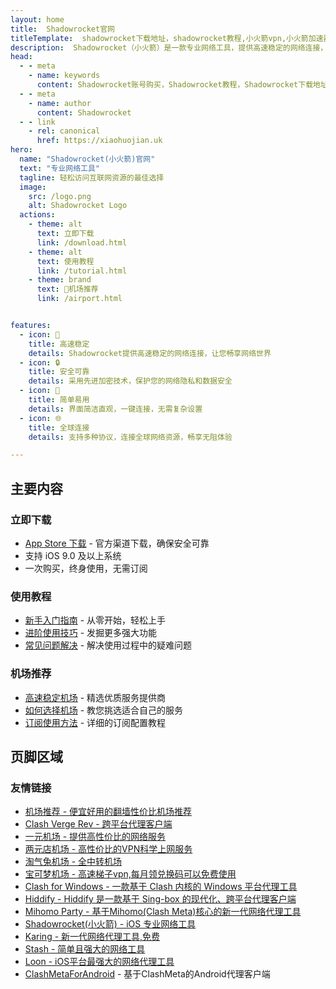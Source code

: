 ```yaml
---
layout: home
title:  Shadowrocket官网
titleTemplate:  shadowrocket下载地址，shadowrocket教程,小火箭vpn,小火箭加速器
description:  Shadowrocket（小火箭）是一款专业网络工具，提供高速稳定的网络连接，帮助用户轻松访问互联网资源。
head:
  - - meta
    - name: keywords
      content: Shadowrocket账号购买，Shadowrocket教程，Shadowrocket下载地址，Shadowrocket官网,Shadowrocket安装,Shadowrocket成品号,Shadowrocket共享账号,苹果小火箭账号,shadowrocket小火箭购买
  - - meta
    - name: author
      content: Shadowrocket
  - - link
    - rel: canonical
      href: https://xiaohuojian.uk
hero:
  name: "Shadowrocket(小火箭)官网"
  text: "专业网络工具"
  tagline: 轻松访问互联网资源的最佳选择
  image:
    src: /logo.png
    alt: Shadowrocket Logo
  actions:
    - theme: alt
      text: 立即下载
      link: /download.html
    - theme: alt
      text: 使用教程
      link: /tutorial.html
    - theme: brand
      text: 🎉机场推荐
      link: /airport.html


features:
  - icon: 🚀
    title: 高速稳定
    details: Shadowrocket提供高速稳定的网络连接，让您畅享网络世界
  - icon: 🔒
    title: 安全可靠
    details: 采用先进加密技术，保护您的网络隐私和数据安全
  - icon: 📱
    title: 简单易用
    details: 界面简洁直观，一键连接，无需复杂设置
  - icon: 🌐
    title: 全球连接
    details: 支持多种协议，连接全球网络资源，畅享无阻体验

---
```


## 主要内容

### 立即下载

- [App Store 下载](https://apps.apple.com/app/id932747118) - 官方渠道下载，确保安全可靠
- 支持 iOS 9.0 及以上系统
- 一次购买，终身使用，无需订阅

### 使用教程

- [新手入门指南](/tutorial.html#新手入门) - 从零开始，轻松上手
- [进阶使用技巧](/tutorial.html#进阶使用) - 发掘更多强大功能
- [常见问题解决](/faq.html) - 解决使用过程中的疑难问题

### 机场推荐

- [高速稳定机场](/airport.html#推荐机场) - 精选优质服务提供商
- [如何选择机场](/airport.html#选择指南) - 教您挑选适合自己的服务
- [订阅使用方法](/airport.html#订阅教程) - 详细的订阅配置教程

## 页脚区域

### 友情链接

- [机场推荐 - 便宜好用的翻墙性价比机场推荐](https://jichangtuijian.uk)
- [Clash Verge Rev - 跨平台代理客户端](https://clash-verge-rev.org/)
- [一元机场 - 提供高性价比的网络服务](https://1rmb.org/)
- [两元店机场 - 高性价比的VPN科学上网服务](http://2yuan.uk)
- [淘气兔机场 - 全中转机场](https://taoqitu.uk/)
- [宝可梦机场 - 高速梯子vpn,每月领兑换码可以免费使用](https://baokemeng.bid)
- [Clash for Windows - 一款基于 Clash 内核的 Windows 平台代理工具](https://clashcn.org)
- [Hiddify - Hiddify 是一款基于 Sing-box 的现代化、跨平台代理客户端](https://hiddifycn.org)
- [Mihomo Party - 基于Mihomo(Clash Meta)核心的新一代网络代理工具](https://mihomo.bid)
- [Shadowrocket(小火箭) - iOS 专业网络工具](https://xiaohuojian.uk)
- [Karing  - 新一代网络代理工具,免费](https://karings.org)
- [Stash - 简单且强大的网络工具](https://stashapp.uk)
- [Loon - iOS平台最强大的网络代理工具](https://nsloon.uk)
- [ClashMetaForAndroid](https://clashmeta.bid) - 基于ClashMeta的Android代理客户端


